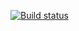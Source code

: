 [![Build status](https://ci.appveyor.com/api/projects/status/g98tj9px2dvhe591?svg=true)](https://ci.appveyor.com/project/StarostinaEka/api-ci)